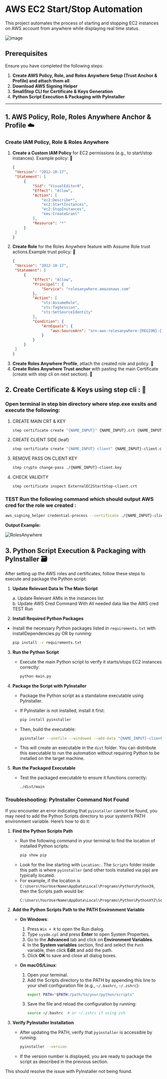 # AWS EC2 Start/Stop Automation

This project automates the process of starting and stopping EC2 instances on AWS account from anywhere while displaying real time status.


![image](https://github.com/user-attachments/assets/8d047499-e308-4086-9f03-1b20a0d8bd15)


## Prerequisites

Ensure you have completed the following steps:

1. **Create AWS Policy, Role, and Roles Anywhere Setup (Trust Anchor & Profile) and attach them all**
2. **Download AWS Signing Helper**
3. **SmallStep CLI for Certificate & Keys Generation**
4. **Python Script Execution & Packaging with PyInstaller**

---

## 1. AWS Policy, Role, Roles Anywhere Anchor & Profile ☁️

### Create IAM Policy, Role & Roles Anywhere

1. **Create a Custom IAM Policy** for EC2 permissions (e.g., to start/stop instances). Example policy: 📄
   ```json
   {
    "Version": "2012-10-17",
    "Statement": [
        {
            "Sid": "VisualEditor0",
            "Effect": "Allow",
            "Action": [
                "ec2:Describe*",
                "ec2:StartInstances",
                "ec2:StopInstances",
                "kms:CreateGrant"
            ],
            "Resource": "*"
        }
    ]
   }
2. **Create Role** for the Roles Anywhere feature with Assume Role trust actions.Example trust policy: 📃
   ```json
   {
    "Version": "2012-10-17",
    "Statement": [
        {
            "Effect": "Allow",
            "Principal": {
                "Service": "rolesanywhere.amazonaws.com"
            },
            "Action": [
                "sts:AssumeRole",
                "sts:TagSession",
                "sts:SetSourceIdentity"
            ],
            "Condition": {
                "ArnEquals": {
                    "aws:SourceArn": "arn:aws:rolesanywhere:{REGION}:{ACCOUNT_ID}:trust-anchor/{TRUST_ANCHOR_ID}"
                }
            }
        }
    ]
   }
3. **Create Roles Anywhere Profile**, attach the created role and policy. 📖
4. **Create Roles Anywhere Trust anchor** with pasting the main Certificate (create with step cli on next section). 📑

## 2. Create Certificate & Keys using step cli : 🦿

### Open terminal in step bin directory where step.exe exsits and execute the following:

1. CREATE MAIN CRT & KEY
   ```bash
   step certificate create "{NAME_INPUT}" {NAME_INPUT}.crt {NAME_INPUT}.key --profile root-ca
   ```
2. CREATE CLIENT SIDE (leaf)
   ```bash
   step certificate create "{NAME_INPUT} client" {NAME_INPUT}-client.crt {NAME_INPUT}-client.key --profile leaf --ca ./{NAME_INPUT}.crt --ca-key ./{NAME_INPUT}.key --not-after {HOURS_TO_EXPIRE}h
   ```
4. REMOVE PASS ON CLIENT KEY
   ```bash
   step crypto change-pass ./{NAME_INPUT}-client.key
   ```
5. CHECK VALIDITY
   ```bash
   step certificate inspect ExternalEC2StartStop-client.crt
   ```

### TEST Run the following command which should output AWS cred for the role we created :
```bash
aws_signing_helper credential-process --certificate ./{NAME_INPUT}-client.crt --private-key ./{NAME_INPUT}-client.key --profile-arn arn:aws:rolesanywhere:{REGION}:{ACCOUNT_ID}:profile/{PROFILE_ID} --role-arn arn:aws:iam::{ACCOUNT_ID}:role/ExternalStartStopEC2 --trust-anchor-arn arn:aws:rolesanywhere:{REGION}:{ACCOUNT_ID}:trust-anchor/{TRUST_ANCHOR_ID}
```
**Output Example:**


![RolesAnywhere](https://github.com/user-attachments/assets/a27534c4-fa64-4eb4-a993-a03716a36210)


## 3. Python Script Execution & Packaging with PyInstaller 🗃️

After setting up the AWS roles and certificates, follow these steps to execute and package the Python script:

1.    **Update Relevant Data In The Main Script**<br />

      a. Update Relevant AMIs in the instances list<br />
      b. Update AWS Cred Command With All needed data like the AWS cred TEST Run<br />
  
3.    **Install Required Python Packages**

   - Install the necessary Python packages listed in `requirements.txt` with installDependencies.py OR by running:
     ```bash
     pip install -r requirements.txt
     ```

3. **Run the Python Script**

   - Execute the main Python script to verify it starts/stops EC2 instances correctly:
     ```bash
     python main.py
     ```

4. **Package the Script with PyInstaller**

   - Package the Python script as a standalone executable using PyInstaller.
   - If PyInstaller is not installed, install it first:
     ```bash
     pip install pyinstaller
     ```

   - Then, build the executable:
     ```bash
     pyinstaller --onefile --windowed --add-data "{NAME_INPUT}-client.crt;." --add-data "{NAME_INPUT}-client.key;." --add-binary "aws_signing_helper.exe;." {NAME_INPUT}.py
     ```

   - This will create an executable in the `dist` folder. You can distribute this executable to run the automation without requiring Python to be installed on the target machine.

5. **Run the Packaged Executable**

   - Test the packaged executable to ensure it functions correctly:
     ```bash
     ./dist/main
     ```
     
### Troubleshooting: PyInstaller Command Not Found

If you encounter an error indicating that `pyinstaller` cannot be found, you may need to add the Python Scripts directory to your system’s PATH environment variable. Here’s how to do it:

1. **Find the Python Scripts Path**

   - Run the following command in your terminal to find the location of installed Python scripts:
     ```bash
     pip show pip
     ```
   - Look for the line starting with `Location:`. The `Scripts` folder inside this path is where `pyinstaller` (and other tools installed via pip) are typically located. 
   - For example, if the location is `C:\Users\YourUserName\AppData\Local\Programs\Python\Python39`, then the Scripts path would be:
     ```
     C:\Users\YourUserName\AppData\Local\Programs\Python\PythonXYZ\Scripts
     ```

2. **Add the Python Scripts Path to the PATH Environment Variable**

   - **On Windows**:
     1. Press `Win + R` to open the Run dialog.
     2. Type `sysdm.cpl` and press **Enter** to open System Properties.
     3. Go to the **Advanced** tab and click on **Environment Variables**.
     4. In the **System variables** section, find and select the `Path` variable, then click **Edit** and add the path.
     5. Click **OK** to save and close all dialog boxes.

   - **On macOS/Linux**:
     1. Open your terminal.
     2. Add the Scripts directory to the PATH by appending this line to your shell configuration file (e.g., `~/.bashrc`, `~/.zshrc`):
        ```bash
        export PATH="$PATH:/path/to/your/python/scripts"
        ```
     3. Save the file and reload the configuration by running:
        ```bash
        source ~/.bashrc  # or ~/.zshrc if using zsh
        ```

3. **Verify PyInstaller Installation**

   - After updating the PATH, verify that `pyinstaller` is accessible by running:
     ```bash
     pyinstaller --version
     ```
   - If the version number is displayed, you are ready to package the script as described in the previous section.

This should resolve the issue with PyInstaller not being found.
